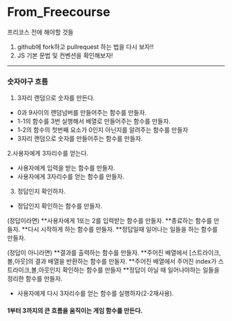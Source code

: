 # From_Freecourse

프리코스 전에 해야할 것들

1. github에 fork하고 pullrequest 하는 법을 다시 보자!! 
2. JS 기본 문법 및 컨벤션을 확인해보자!
---------------------------------

### 숫자야구 흐름


1. 3자리 랜덤으로 숫자를 만든다.
  * 0과 9사이의 랜덤넘버를 만들어주는 함수를 만들자.
  * 1-1의 함수를 3번 실행해서 배열로 만들어주는 함수를 만들자.
  * 1-2의 함수의 첫번째 요소가 0인지 아닌지를 알려주는 함수를 만들자
  * 3자리 랜덤으로 숫자를 만들어주는 함수를 만들자.
	
2.사용자에게 3자리수를 얻는다.
  * 사용자에게 입력을 받는 함수를 만들자.
  * 사용자에게 3자리수를 얻는 함수를 만들자.

3. 정답인지 확인하자.
  * 정답인지 확인하는 함수를 만들자.
		
   (정답이라면)
    	**사용자에게 1또는 2를 입력받는 함수를 만들자.
    	**종료하는 함수를 만들자.
    	**다시 시작하게 하는 함수를 만들자.
    	**정답일때 일어나는 일들을 하는 함수를 만들자.

   (정답이 아니라면)
    	**결과를 출력하는 함수를 만들자.
    	**주어진 배열에서 [스트라이크,볼,아웃]의 결과 배열을 반환하는 함수를 만들자.
    	**주어진 배열에서 주어진 index가 스트라이크,볼,아웃인지 확인하는 함수를 만들자
    	**정답이 아닐 때 일어나야하는 일들을 정리한 함수를 만들자.

   * 사용자에게 다시 3자리수를 얻는 함수를 실행하자(2-2재사용).

#### 1부터 3까지의 큰 흐름을 움직이는 게임 함수를 만든다.
